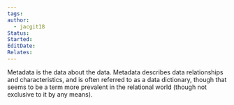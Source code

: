 ```yaml
---
tags: 
author:
  - jacgit18
Status: 
Started: 
EditDate: 
Relates:
---
```

Metadata is the data about the data. Metadata describes data relationships and characteristics, and is often referred to as a data dictionary, though that seems to be a term more prevalent in the relational world (though not exclusive to it by any means).
